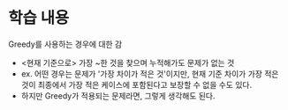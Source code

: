 # 학습 내용

Greedy를 사용하는 경우에 대한 감
- <현재 기준으로> 가장 ~한 것을 찾으며 누적해가도 문제가 없는 것
- ex. 어떤 경우는 문제가 '가장 차이가 적은 것'이지만, 현재 기준 차이가 가장 적은 것이 최종에서 가장 적은 케이스에 포함된다고 보장할 수 없을 수도 있다. 
- 하지만 Greedy가 적용되는 문제라면, 그렇게 생각해도 된다.
